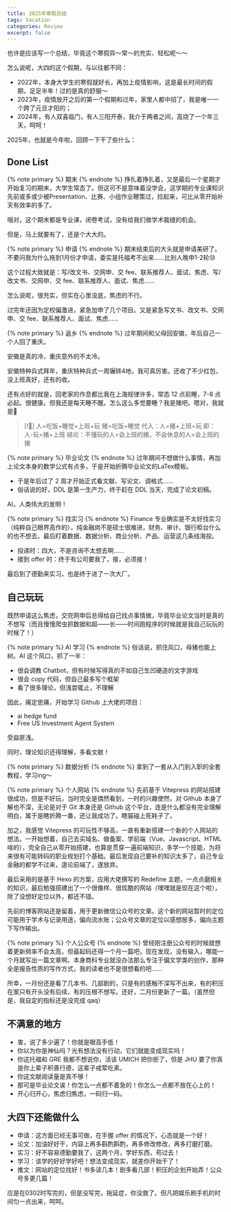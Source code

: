 ```yaml
---
title: 2025年寒假总结
tags: Vacation
categories: Review
excerpt: false
---
```



也许是应该写一个总结，毕竟这个寒假异～常～的充实、轻松呢～～

怎么说呢，大四的这个假期，与以往都不同：

- 2022年，本身大学生的寒假就好长，再加上疫情影响，这是最长时间的假期，足足半年！过的是真的舒服～
- 2023年，疫情放开之后的第一个假期和过年，家里人都中招了，我是唯一一个跨了元旦才阳的；
- 2024年，有人双喜临门，有人三阳开泰，我介于两者之间，高烧了一个年三天，呵呵！

2025年，也就是今年啦，回顾一下干了些什么：

## Done List
{% note primary %}  期末 {% endnote %}
挣扎着挣扎着，又是最后一个星期才开始复习的期末，大学生常态了。但这可不是意味着没学会，这学期的专业课知识先前或多或少被Presentation、比赛、小组作业鞭策过，捡起来，可比从零开始补天有效率的多了。

哦对，这个期末都是专业课，闭卷考试，没有给我们做学术裁缝的机会。

但是，马上就要有了，还是个大大的。

{% note primary %}  申请 {% endnote %}
期末结束后的大头就是申请美研了。不要问我为什么拖到1月份才申请，委实是托福考不出来……比别人晚申1-2轮😢

这个过程大致就是：写/改文书、交网申、交 fee、联系推荐人、面试、焦虑、写/改文书、交网申、交 fee、联系推荐人、面试、焦虑……

怎么说呢，很充实，但实在心里没底，焦虑的不行。

过完年还因为定校偏激进，紧急加申了几个项目。又是紧急写文书、改文书、交网申、交 fee、联系推荐人、面试、焦虑……

{% note primary %}  返乡 {% endnote %}
过年期间和父母回安徽，年后自己一个人回了重庆。

安徽是真的冷，重庆意外的不太冷。

安徽特种兵式拜年，重庆特种兵式一周辗转4地，我可真厉害。还收了不少红包，没上班真好，还有的收。

还有点好的就是，回老家的作息都比我在上海规律许多，常态 12 点前睡，7-8 点必起。很健康。但我还是每天睡不醒。怎么这么多觉要睡？我是猪吧。嗯对，我就是🐷

> [!🐷]
> 人=吃饭+睡觉+上班+玩
> 猪=吃饭+睡觉
> 代入：人=猪+上班+玩
> 即：人-玩=猪+上班
> 结论：不懂玩的人=会上班的猪，不会休息的人=会上班的猪

{% note primary %}  毕业论文 {% endnote %}
过年期间不想做什么事情，再加上论文本身的数学公式有点多，于是开始折腾毕业论文的LaTex模板。

- 于是年后过了 2 周才开始正式看文献、写论文、调格式……
- 俗话说的好，DDL 是第一生产力，终于赶在 DDL 当天，完成了论文初稿。

AI，人类伟大的发明！

{% note primary %}  找实习 {% endnote %}
Finance 专业确实是不太好找实习（纯粹自己眼界高作的），纯金融岗不是硕士很难进，财务、审计、银行柜台什么的也不想去，最后盯着数据、数据分析、商业分析、产品、运营这几条线海投。

- 投递时：四大，不是咨询不太想去啊……
- 接到 offer 时：终于有公司要我了，接，必须接！

最后到了德勤来实习，也是终于进了一次大厂。
## 自己玩玩
既然申请这么焦虑，交完网申后总得给自己找点事情做，毕竟毕业论文当时是真的不想写（而且慢慢爬虫抓数据和超——长——时间跑程序的时候就是我自己玩玩的时候了！）

{% note primary %}  AI 学习 {% endnote %}
俗话说，抓住风口，母猪也能上树。AI 这个风口，抓了一半：

- 很会调教 Chatbot，但有时候写得真的不如自己生凹硬造的文字游戏
- 很会 copy 代码，但自己最多写个框架
- 看了很多理论，但浅尝辄止，不理解

因此，痛定思痛，开始学习 Github 上大佬的项目：
- ai hedge fund
- Free US Investment Agent System

受益匪浅。

同时，理论知识还得理解，多看文献！

{% note primary %}  数据分析 {% endnote %}
拿到了一套从入门到入职的全套教程，学习ing～

{% note primary %}  个人网站 {% endnote %}
先前基于 Vitepress 的网站搭建很成功，但是不好玩，当时完全是偶然看到，一时的兴趣使然，对 Github 本身了解也不深，无论是对于 Git 本身还是 Github 这个平台，连是什么都没有完全理解明白，属于是瞎折腾一番，还让我成功了。瞎猫碰上死耗子了。

加之，我感觉 Vitepress 的可玩性不够高，一直有重新搭建一个新的个人网站的想法。一开始想着，自己去买域名、做备案、学前端（Vue、Javascript、HTML啥的），完全自己从零开始搭建，也算是贯穿一遍前端知识，多学一个技能，为将来很有可能转码的职业规划打个基础。最后发现自己要补的知识太多了，自己专业金融的都学不过来，遑论前端了，遂放弃。

最后采用的是基于 Hexo 的方案，应用大佬撰写的 Redefine 主题，一点点磨相关的知识，最后勉强搭建出了一个很像样、很炫酷的网站（嘿嘿就是现在这个啦），除了没想好定位以外，都还不错。

先前的博客网站还是留着，用于更新微信公众号的文章。这个新的网站暂时的定位可能用于学术与记录用途，偏向流水账；公众号文章的定位以感想居多，偏向主题下写作输出。

{% note primary %}  个人公众号 {% endnote %}
曾经刚注册公众号的时候就想着更新频率不会太高，但最起码还得一个月一篇吧，现在发现，没有输入，哪能一个月就写出一篇文章啊。本身商科专业就没办法那么专注于偏文学类的创作，那种全是报告性质的写作方式，我的读者也不是很想看的吧……

所幸，一月份还是看了几本书、几部剧的，只是有的感触不深写不出来，有的积压在案只有开头没有后续，有的压根不想写。还好，二月份更新了一篇。（虽然但是，我自定的指标还是没完成 qaq）

## 不满意的地方
- 害，说了多少遍了！你就是眼高手低！
- 你以为你是神仙吗？光有想法没有行动，它们就能变成现实吗！
- 你这托福和 GRE 我都不想说你，活该 UMICH 把你拒了，但是 JHU 要了你真是你上辈子积善行德，这辈子戒荤吃素。
- 你这文献阅读量是真不够！
- 那可是毕业论文诶！你怎么一点都不着急的！你怎么一点都不放在心上的！
- 开心归开心，焦虑归焦虑，一码归一码。

## 大四下还能做什么
- 申请：这方面已经无事可做，在手握 offer 的情况下，心态就是一个好！
- 论文：加油好好干，内容上再多斟酌斟酌，再多修改修改，再多打磨打磨。
- 实习：好不容易德勤要我了，这两个月，学好东西，苟过去！
- 学习：该学的好好学好吧！想法变成现实，就差你开始干了！
- 推文：网站的定位找好！书多读几本！剧多看几部！积压的企划开始弄！公众号多更几篇！

应是在0302时写完的，但是没写完，拖延症，你没救了。但凡把娱乐刷手机的时间匀一点出来，呵呵。